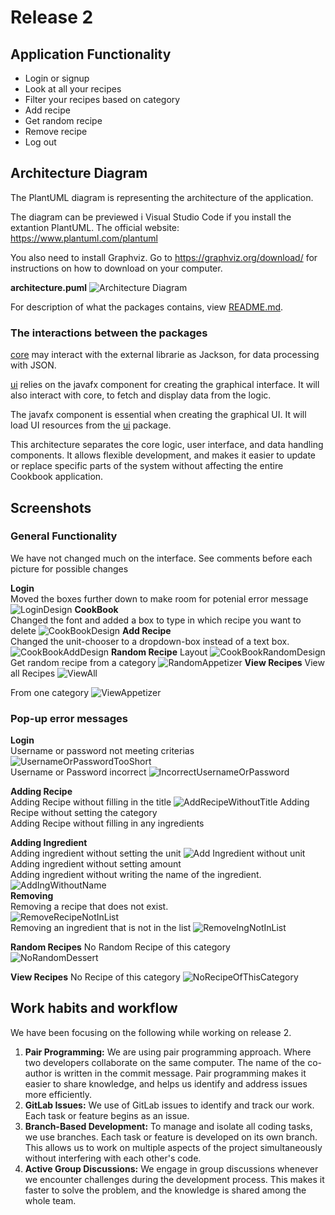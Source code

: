 # Release 2

## Application Functionality
 
- Login or signup
 - Look at all your recipes
 - Filter your recipes based on category
 - Add recipe
 - Get random recipe
 - Remove recipe
 - Log out

## Architecture Diagram
The PlantUML diagram is representing the architecture of the application.

The diagram can be previewed i Visual Studio Code if you install the extantion PlantUML. 
The official website: https://www.plantuml.com/plantuml

You also need to install Graphviz. Go to https://graphviz.org/download/ for instructions on how to download on your computer. 

**architecture.puml**
![Architecture Diagram](UIDesign/diagram.png)

For description of what the packages contains, view 
[README.md](README.md).
### The interactions between the packages
[core](cookbook/core/src/main/java/core) may interact with the external librarie as Jackson, for data processing with JSON. 

[ui](cookbook/ui) relies on the javafx component for creating the graphical interface. It will also interact with core, to fetch and display data from the logic.

The javafx component is essential when creating the graphical UI. It will load UI resources from the [ui](cookbook/ui) package.

This architecture separates the core logic, user interface, and data handling components. It allows flexible development, and makes it easier to update or replace specific parts of the system without affecting the entire Cookbook application.

 ## Screenshots

 ### General Functionality  
We have not changed much on the interface. See comments before each picture for possible changes

**Login**  
Moved the boxes further down to make room for potenial error message
![LoginDesign](UIDesign/Login2.PNG)
**CookBook**  
Changed the font and added a box to type in which recipe you want to delete
![CookBookDesign](UIDesign/CookBookMain2.PNG)
**Add Recipe**  
Changed the unit-chooser to a dropdown-box instead of a text box. 
![CookBookAddDesign](UIDesign/CookBookAdd2.PNG)
**Random Recipe**
Layout
![CookBookRandomDesign](UIDesign/CookBookRandom2.PNG)
Get random recipe from a category
![RandomAppetizer](UIDesign/RandomAppetizer.png)
**View Recipes**
View all Recipes
![ViewAll](UIDesign/ViewAll.png)

From one category
![ViewAppetizer](UIDesign/ViewAppetizer.png)

 ### Pop-up error messages

 **Login**  
 Username or password not meeting criterias
![UsernameOrPasswordTooShort](UIErrorMessages/UsernameOrPassqordTooShort.png)  
Username or Password incorrect
![IncorrectUsernameOrPassword](UIErrorMessages/IncorrectUserInfo.png)

**Adding Recipe**  
Adding Recipe without filling in the title
![AddRecipeWithoutTitle](UIErrorMessages/AddRecipeWithoutTitle.png)
Adding Recipe without setting the category  
Adding Recipe without filling in any ingredients

**Adding Ingredient**  
Adding ingredient without setting the unit
![Add Ingredient without unit](UIErrorMessages/AddIngWithoutUnit.png)
Adding ingredient without setting amount  
Adding ingredient without writing the name of the ingredient.
![AddIngWithoutName](UIErrorMessages/AddIngWithoutName.png)  
**Removing**  
Removing a recipe that does not exist.  
![RemoveRecipeNotInList](UIErrorMessages/RemoveNotExistingRecipe.png)  
Removing an ingredient that is not in the list
![RemoveIngNotInList](UIErrorMessages/RemoveIngNotInList.png)

**Random Recipes**
No Random Recipe of this category  
![NoRandomDessert](UIErrorMessages/NoRandomDessert.png)

**View Recipes**
No Recipe of this category
![NoRecipeOfThisCategory](UIErrorMessages/ViewNoDessert.png)
## Work habits and workflow
We have been focusing on the following while working on release 2.  

1. **Pair Programming:** We are using pair programming approach. Where two developers collaborate on the same computer. The name of the co-author is written in the commit message. Pair programming makes it easier to share knowledge, and helps us identify and address issues more efficiently.
2. **GitLab Issues:** We use of GitLab issues to identify and track our work. Each task or feature begins as an issue.
3. **Branch-Based Development:** To manage and isolate all coding tasks, we use branches. Each task or feature is developed on its own branch. This allows us to work on multiple aspects of the project simultaneously without interfering with each other's code.
4. **Active Group Discussions:** We engage in group discussions whenever we encounter challenges during the development process. This makes it faster to solve the problem, and the knowledge is shared among the whole team.